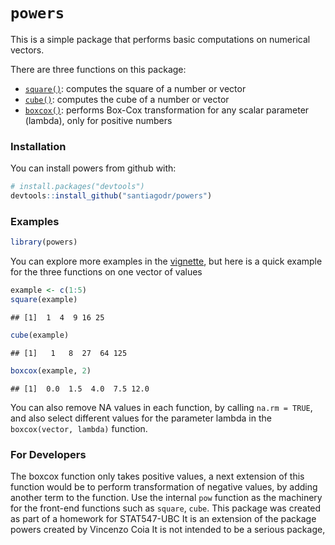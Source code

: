 
<!-- README.md is generated from README.Rmd. Please edit that file -->
`powers`
========

This is a simple package that performs basic computations on numerical vectors.

There are three functions on this package:

-   [`square()`](https://github.com/santiagodr/powers/blob/master/R/square.R): computes the square of a number or vector
-   [`cube()`](https://github.com/santiagodr/powers/blob/master/R/cube.R): computes the cube of a number or vector
-   [`boxcox()`](https://github.com/santiagodr/powers/blob/master/R/boxcox.R): performs Box-Cox transformation for any scalar parameter (lambda), only for positive numbers

### Installation

You can install powers from github with:

``` r
# install.packages("devtools")
devtools::install_github("santiagodr/powers")
```

### Examples

``` r
library(powers)
```

You can explore more examples in the [vignette](file:///Users/SantiagoD/Desktop/powers/inst/doc/using_powers.html), but here is a quick example for the three functions on one vector of values

``` r
example <- c(1:5)
square(example)
```

    ## [1]  1  4  9 16 25

``` r
cube(example)
```

    ## [1]   1   8  27  64 125

``` r
boxcox(example, 2)
```

    ## [1]  0.0  1.5  4.0  7.5 12.0

You can also remove NA values in each function, by calling `na.rm = TRUE`, and also select different values for the parameter lambda in the `boxcox(vector, lambda)` function.

### For Developers

The boxcox function only takes positive values, a next extension of this function would be to perform transformation of negative values, by adding another term to the function. Use the internal `pow` function as the machinery for the front-end functions such as `square`, `cube`. This package was created as part of a homework for STAT547-UBC It is an extension of the package powers created by Vincenzo Coia It is not intended to be a serious package,
